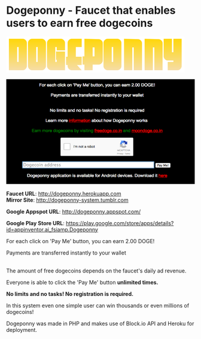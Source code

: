 # Dogeponny - Faucet that enables users to earn free dogecoins

![alt tag](https://raw.githubusercontent.com/fsiamp/dogeponny/master/TEr0vl1426001980.png)

![alt tag](https://raw.githubusercontent.com/fsiamp/dogeponny/master/generate.png)

<b>Faucet URL</b>: http://dogeponny.herokuapp.com</BR>
<b>Mirror Site</b>: http://dogeponny-system.tumblr.com

<b>Google Appspot URL</b>: http://dogeponny.appspot.com/

<b>Google Play Store URL</b>: https://play.google.com/store/apps/details?id=appinventor.ai_fsiamp.Dogeponny

For each click on 'Pay Me' button, you can earn 2.00 DOGE!

Payments are transferred instantly to your wallet<br><Br>


The amount of free dogecoins depends on the faucet's daily ad revenue.<br>

Everyone is able to click the 'Pay Me' button <b>unlimited times.</b><br>

<b>No limits and no tasks! No registration is required.</b><br>

In this system even one simple user can win thousands or even millions of dogecoins!

Dogeponny was made in PHP and makes use of Block.io API and Heroku for deployment. 
